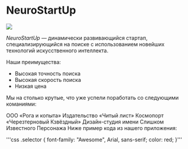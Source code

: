 # NeuroStartUp

![](https://netology-code.github.io/git-homeworks/introduction/assets/logo.png)

*NeuroStartUp* — динамически развивающийся стартап, специализирующийся на поиске с использованием 
 новейших технологий искусственного интеллекта.

Наши преимущества:
* Высокая точность поиска
* Высокая скорость поиска
* Низкая цена

Мы на столько крутые, что уже успели поработать со следующими команиями:

ООО «Рога и копыта»
Издательство «Читый лист»
Космопорт «Черезтерновый Кзвёздный»
Дизайн-студия имени Слишком Известного Персонажа
Ниже пример кода из нашего приложения:

'''css
.selector {
  font-family: "Awesome", Arial, sans-serif;
  color: red;
}'''

